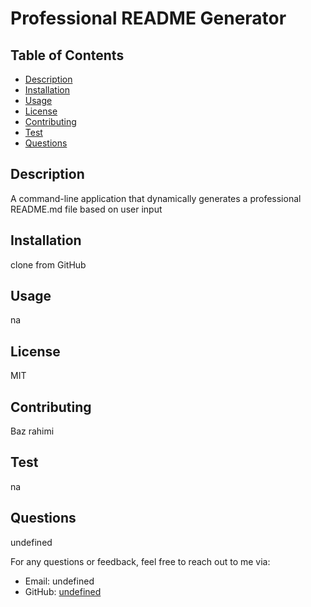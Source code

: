
# Professional README Generator

## Table of Contents
- [Description](#Description)
- [Installation](#Installation)
- [Usage](#Usage)
- [License](#License)
- [Contributing](#Contributing)
- [Test](#Test)
- [Questions](#Questions)

## Description
A command-line application that dynamically generates a professional README.md file based on user input

## Installation
clone from GitHub

## Usage
na

## License
MIT

## Contributing
Baz rahimi

## Test
na

## Questions
undefined

For any questions or feedback, feel free to reach out to me via:
- Email: undefined
- GitHub: [undefined](https://github.com/undefined)
    